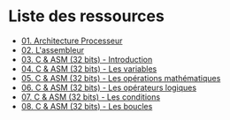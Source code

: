 # Liste des ressources
* [01. Architecture Processeur](https://github.com/Sharpforce/Reverse-Engineering/blob/master/01.%20Ressources/01.%20Architecture%20Processeur.md)
* [02. L'assembleur](https://github.com/Sharpforce/Reverse-Engineering/blob/master/01.%20Ressources/02.%20L'assembleur.md)
* [03. C & ASM (32 bits) - Introduction](https://github.com/Sharpforce/Reverse-Engineering/blob/master/01.%20Ressources/03.%20C%20%26%20ASM%20(32%20bits)%20-%20Introduction.md)
* [04. C & ASM (32 bits) - Les variables](https://github.com/Sharpforce/Reverse-Engineering/blob/master/01.%20Ressources/04.%20C%20%26%20ASM%20(32%20bits)%20-%20Les%20variables.md)
* [05. C & ASM (32 bits) - Les opérations mathématiques](https://github.com/Sharpforce/Reverse-Engineering/blob/master/01.%20Ressources/05.%20C%20%26%20ASM%20(32%20bits)%20-%20Les%20op%C3%A9rations%20math%C3%A9matiques.md)
* [06. C & ASM (32 bits) - Les opérateurs logiques](https://github.com/Sharpforce/Reverse-Engineering/blob/master/01.%20Ressources/06.%20C%20%26%20ASM%20(32%20bits)%20-%20Les%20op%C3%A9rateurs%20logiques.md)
* [07. C & ASM (32 bits) - Les conditions](https://github.com/Sharpforce/Reverse-Engineering/blob/master/01.%20Ressources/07.%20C%20%26%20ASM%20(32%20bits)%20-%20Les%20conditions.md)
* [08. C & ASM (32 bits) - Les boucles](https://github.com/Sharpforce/Reverse-Engineering/blob/master/01.%20Ressources/08.%20C%20%26%20ASM%20(32%20bits)%20-%20Les%20boucles.md)